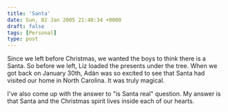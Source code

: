 ```yaml
---
title: 'Santa'
date: Sun, 02 Jan 2005 21:40:34 +0000
draft: false
tags: [Personal]
type: post
---
```


Since we left before Christmas, we wanted the boys to think there is a Santa. So before we left, Liz loaded the presents under the tree. When we got back on January 30th, Adán was so excited to see that Santa had visited our home in North Carolina. It was truly magical.

I've also come up with the answer to "is Santa real" question. My answer is that Santa and the Christmas spirit lives inside each of our hearts.